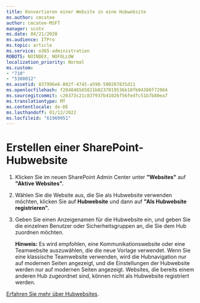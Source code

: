 ```yaml
---
title: Konvertieren einer Website in eine Hubwebsite
ms.author: cmcatee
author: cmcatee-MSFT
manager: scotv
ms.date: 04/21/2020
ms.audience: ITPro
ms.topic: article
ms.service: o365-administration
ROBOTS: NOINDEX, NOFOLLOW
localization_priority: Normal
ms.custom:
- "710"
- "5300012"
ms.assetid: 837996e6-802f-4745-a590-500207835d11
ms.openlocfilehash: f204846565021b0237019536b10fb94380f72984
ms.sourcegitcommit: c26373c21c837937b41026f56fedfc51b7b80ea7
ms.translationtype: MT
ms.contentlocale: de-DE
ms.lasthandoff: 01/12/2022
ms.locfileid: "61969951"
---
```

# <a name="create-a-sharepoint-hub-site"></a>Erstellen einer SharePoint-Hubwebsite

1. Klicken Sie im neuen SharePoint Admin Center unter **"Websites"** auf **"Aktive Websites".**

2. Wählen Sie die Website aus, die Sie als Hubwebsite verwenden möchten, klicken Sie auf **Hubwebsite** und dann auf **"Als Hubwebsite registrieren".**

3. Geben Sie einen Anzeigenamen für die Hubwebsite ein, und geben Sie die einzelnen Benutzer oder Sicherheitsgruppen an, die Sie dem Hub zuordnen möchten.

    **Hinweis:** Es wird empfohlen, eine Kommunikationswebsite oder eine Teamwebsite auszuwählen, die die neue Vorlage verwendet. Wenn Sie eine klassische Teamwebsite verwenden, wird die Hubnavigation nur auf modernen Seiten angezeigt, und die Einstellungen der Hubwebsite werden nur auf modernen Seiten angezeigt. Websites, die bereits einem anderen Hub zugeordnet sind, können nicht als Hubwebsite registriert werden.
  
[Erfahren Sie mehr über Hubwebsites](https://go.microsoft.com/fwlink/?linkid=869149).
  